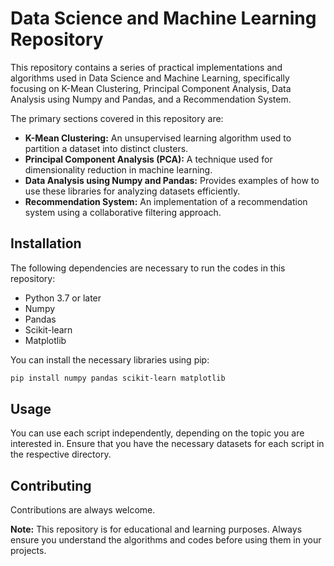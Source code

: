 
# Data Science and Machine Learning Repository 

This repository contains a series of practical implementations and algorithms used in Data Science and Machine Learning, specifically focusing on K-Mean Clustering, Principal Component Analysis, Data Analysis using Numpy and Pandas, and a Recommendation System.

The primary sections covered in this repository are:

* **K-Mean Clustering:** An unsupervised learning algorithm used to partition a dataset into distinct clusters.
* **Principal Component Analysis (PCA):** A technique used for dimensionality reduction in machine learning.
* **Data Analysis using Numpy and Pandas:** Provides examples of how to use these libraries for analyzing datasets efficiently.
* **Recommendation System:** An implementation of a recommendation system using a collaborative filtering approach.

## Installation

The following dependencies are necessary to run the codes in this repository:

* Python 3.7 or later
* Numpy
* Pandas
* Scikit-learn
* Matplotlib

You can install the necessary libraries using pip:

```bash
pip install numpy pandas scikit-learn matplotlib
```

## Usage

You can use each script independently, depending on the topic you are interested in. Ensure that you have the necessary datasets for each script in the respective directory.

## Contributing

Contributions are always welcome.

**Note:** This repository is for educational and learning purposes. Always ensure you understand the algorithms and codes before using them in your projects.
